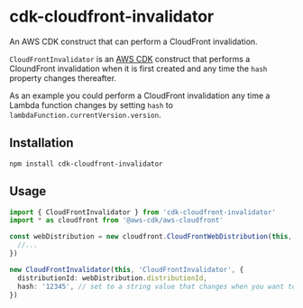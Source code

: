 # cdk-cloudfront-invalidator

An AWS CDK construct that can perform a CloudFront invalidation.

`CloudFrontInvalidator` is an [AWS CDK](https://aws.amazon.com/cdk) construct that performs
a CloundFront invalidation when it is first created and any time the `hash` property
changes thereafter.

As an example you could perform a CloudFront invalidation any time a Lambda function changes
by setting `hash` to `lambdaFunction.currentVersion.version`.

## Installation

```
npm install cdk-cloudfront-invalidator
```

## Usage

```typescript
import { CloudFrontInvalidator } from 'cdk-cloudfront-invalidator'
import * as cloudfront from '@aws-cdk/aws-cloudfront'

const webDistribution = new cloudfront.CloudFrontWebDistribution(this, 'WebDistribution', {
  //...
})

new CloudFrontInvalidator(this, 'CloudFrontInvalidator', {
  distributionId: webDistribution.distributionId,
  hash: '12345', // set to a string value that changes when you want to perform an invalidation
})
```
